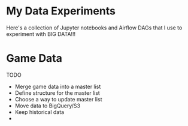 # My Data Experiments

Here's a collection of Jupyter notebooks and Airflow DAGs that I use to experiment with BIG DATA!!!

# Game Data

TODO
* Merge game data into a master list
* Define structure for the master list
* Choose a way to update master list
* Move data to BigQuery/S3
* Keep historical data
* 
